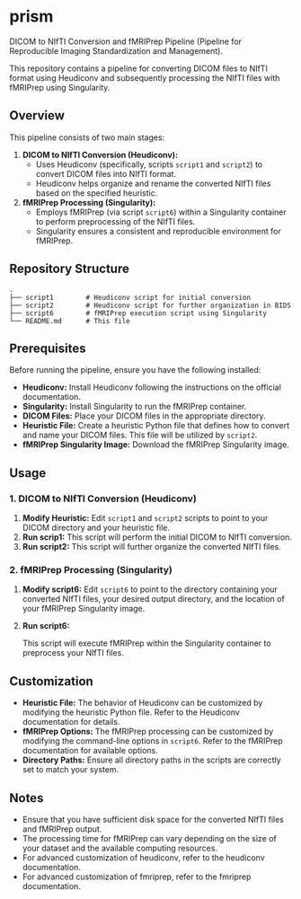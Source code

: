 # prism
DICOM to NIfTI Conversion and fMRIPrep Pipeline (Pipeline for Reproducible Imaging Standardization and Management).

This repository contains a pipeline for converting DICOM files to NIfTI format using Heudiconv and subsequently processing the NIfTI files with fMRIPrep using Singularity.

## Overview

This pipeline consists of two main stages:

1.  **DICOM to NIfTI Conversion (Heudiconv):**
    * Uses Heudiconv (specifically, scripts `script1` and `script2`) to convert DICOM files into NIfTI format.
    * Heudiconv helps organize and rename the converted NIfTI files based on the specified heuristic.
2.  **fMRIPrep Processing (Singularity):**
    * Employs fMRIPrep (via script `script6`) within a Singularity container to perform preprocessing of the NIfTI files.
    * Singularity ensures a consistent and reproducible environment for fMRIPrep.

## Repository Structure

```
.
├── script1        # Heudiconv script for initial conversion
├── script2        # Heudiconv script for further organization in BIDS
├── script6        # fMRIPrep execution script using Singularity
└── README.md      # This file
```

## Prerequisites

Before running the pipeline, ensure you have the following installed:

* **Heudiconv:** Install Heudiconv following the instructions on the official documentation.
* **Singularity:** Install Singularity to run the fMRIPrep container.
* **DICOM Files:** Place your DICOM files in the appropriate directory.
* **Heuristic File:** Create a heuristic Python file that defines how to convert and name your DICOM files. This file will be utilized by `script2`.
* **fMRIPrep Singularity Image:** Download the fMRIPrep Singularity image.

## Usage

### 1. DICOM to NIfTI Conversion (Heudiconv)

1.  **Modify Heuristic:** Edit `script1` and `script2` scripts to point to your DICOM directory and your heuristic file.
2.  **Run scrip1:**
    This script will perform the initial DICOM to NIfTI conversion.
3.  **Run script2:**
    This script will further organize the converted NIfTI files.

### 2. fMRIPrep Processing (Singularity)

1.  **Modify script6:** Edit `script6` to point to the directory containing your converted NIfTI files, your desired output directory, and the location of your fMRIPrep Singularity image.
2.  **Run script6:**

    This script will execute fMRIPrep within the Singularity container to preprocess your NIfTI files.

## Customization

* **Heuristic File:** The behavior of Heudiconv can be customized by modifying the heuristic Python file. Refer to the Heudiconv documentation for details.
* **fMRIPrep Options:** The fMRIPrep processing can be customized by modifying the command-line options in `script6`. Refer to the fMRIPrep documentation for available options.
* **Directory Paths:** Ensure all directory paths in the scripts are correctly set to match your system.

## Notes

* Ensure that you have sufficient disk space for the converted NIfTI files and fMRIPrep output.
* The processing time for fMRIPrep can vary depending on the size of your dataset and the available computing resources.
* For advanced customization of heudiconv, refer to the heudiconv documentation.
* For advanced customization of fmriprep, refer to the fmriprep documentation.
```
